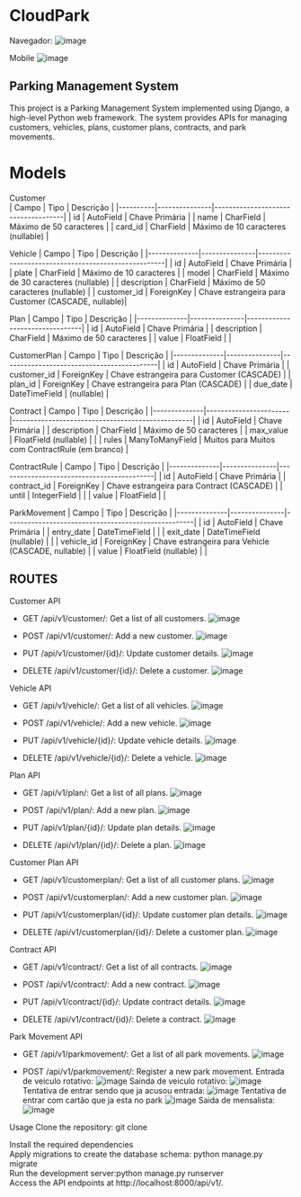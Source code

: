 # CloudPark

Navegador:
![image](https://github.com/LeonardoPereirajr/CloudPark/assets/30580018/fc73e95f-8a1b-4d5b-b780-fba03755457e)


Mobile
![image](https://github.com/LeonardoPereirajr/CloudPark/assets/30580018/458ffe88-ba3b-4292-a587-f56baaf835df)


## Parking Management System
This project is a Parking Management System implemented using Django, a high-level Python web framework. The system provides APIs for managing customers, vehicles, plans, customer plans, contracts, and park movements.

# Models

Customer  
| Campo    | Tipo          | Descrição                          |
|----------|---------------|------------------------------------|
| id       | AutoField     | Chave Primária                     |
| name     | CharField     | Máximo de 50 caracteres            |
| card_id  | CharField     | Máximo de 10 caracteres (nullable) |


Vehicle
| Campo        | Tipo          | Descrição                                          |
|--------------|---------------|----------------------------------------------------|
| id           | AutoField     | Chave Primária                                     |
| plate        | CharField     | Máximo de 10 caracteres                            |
| model        | CharField     | Máximo de 30 caracteres (nullable)                 |
| description  | CharField     | Máximo de 50 caracteres (nullable)                 |
| customer_id  | ForeignKey    | Chave estrangeira para Customer (CASCADE, nullable)|
 

Plan
| Campo        | Tipo          | Descrição                      |
|--------------|---------------|--------------------------------|
| id           | AutoField     | Chave Primária                 |
| description  | CharField     | Máximo de 50 caracteres        |
| value        | FloatField    |                                |


CustomerPlan
| Campo        | Tipo          | Descrição                                 |
|--------------|---------------|-------------------------------------------|
| id           | AutoField     | Chave Primária                            |
| customer_id  | ForeignKey    | Chave estrangeira para Customer (CASCADE) |
| plan_id      | ForeignKey    | Chave estrangeira para Plan (CASCADE)     |
| due_date     | DateTimeField | (nullable)                                |
 

Contract
| Campo        | Tipo               | Descrição                                           |
|--------------|-----------------------|--------------------------------------------------|
| id           | AutoField             | Chave Primária                                   |
| description  | CharField             | Máximo de 50 caracteres                          |
| max_value    | FloatField (nullable) |                                                  |
| rules        | ManyToManyField       | Muitos para Muitos com ContractRule (em branco)  |
 

ContractRule
| Campo        | Tipo          | Descrição                                 |
|--------------|---------------|-------------------------------------------|
| id           | AutoField     | Chave Primária                            |
| contract_id  | ForeignKey    | Chave estrangeira para Contract (CASCADE) |
| until        | IntegerField  |                                           |
| value        | FloatField    |                                           |


ParkMovement
| Campo        | Tipo          | Descrição                                          |
|--------------|---------------|----------------------------------------------------|
| id           | AutoField     | Chave Primária                                     |
| entry_date   | DateTimeField |                                                    |
| exit_date    | DateTimeField (nullable) |                                         |
| vehicle_id   | ForeignKey    | Chave estrangeira para Vehicle (CASCADE, nullable) |
| value        | FloatField (nullable) |                                            |
  

## ROUTES

Customer API
 - GET /api/v1/customer/: Get a list of all customers.
   ![image](https://github.com/LeonardoPereirajr/CloudPark/assets/30580018/49adf2ed-8486-433a-9657-97983033b495)

 - POST /api/v1/customer/: Add a new customer.
   ![image](https://github.com/LeonardoPereirajr/CloudPark/assets/30580018/e17435bd-4c88-43ba-9c00-c61b959d2d34)

 - PUT /api/v1/customer/{id}/: Update customer details.
   ![image](https://github.com/LeonardoPereirajr/CloudPark/assets/30580018/a275d1df-3257-457d-b202-c85f26f5c4c3)

 - DELETE /api/v1/customer/{id}/: Delete a customer.
   ![image](https://github.com/LeonardoPereirajr/CloudPark/assets/30580018/981b4ca3-5476-4a5a-9ca3-6dd3974e798e)

   
Vehicle API
- GET /api/v1/vehicle/: Get a list of all vehicles.
  ![image](https://github.com/LeonardoPereirajr/CloudPark/assets/30580018/046f8f9a-bed2-4224-8e55-777e8f1d99db)

- POST /api/v1/vehicle/: Add a new vehicle.
  ![image](https://github.com/LeonardoPereirajr/CloudPark/assets/30580018/d08a9bf2-79d1-4cf3-92d3-4b210c9a2b31)

- PUT /api/v1/vehicle/{id}/: Update vehicle details.
  ![image](https://github.com/LeonardoPereirajr/CloudPark/assets/30580018/834d0c91-fe26-4ad1-b365-0039c6a75366)

- DELETE /api/v1/vehicle/{id}/: Delete a vehicle.
  ![image](https://github.com/LeonardoPereirajr/CloudPark/assets/30580018/2b97b96a-b597-4510-bcc7-9124980e3afa)


Plan API
- GET /api/v1/plan/: Get a list of all plans.
  ![image](https://github.com/LeonardoPereirajr/CloudPark/assets/30580018/de02bb5d-2751-49b5-b839-117e4c6e5050)

- POST /api/v1/plan/: Add a new plan.
  ![image](https://github.com/LeonardoPereirajr/CloudPark/assets/30580018/f16a0107-584d-47be-b177-86bbe1fe416f)

- PUT /api/v1/plan/{id}/: Update plan details.
  ![image](https://github.com/LeonardoPereirajr/CloudPark/assets/30580018/baf2eb69-b1c4-4bcd-8666-6c16cf1b2b61)

- DELETE /api/v1/plan/{id}/: Delete a plan.
  ![image](https://github.com/LeonardoPereirajr/CloudPark/assets/30580018/d32d8561-2cbe-4d42-9447-9a7b0b1c5256)


Customer Plan API
- GET /api/v1/customerplan/: Get a list of all customer plans.
  ![image](https://github.com/LeonardoPereirajr/CloudPark/assets/30580018/e224e2ff-38a6-4274-acdf-f90ba7692b3f)

- POST /api/v1/customerplan/: Add a new customer plan.
  ![image](https://github.com/LeonardoPereirajr/CloudPark/assets/30580018/87f0ba4a-707d-476c-b4da-f7ffac1ee50c)

- PUT /api/v1/customerplan/{id}/: Update customer plan details.
  ![image](https://github.com/LeonardoPereirajr/CloudPark/assets/30580018/4b95420c-828e-4da2-ab01-0ade28290683)

- DELETE /api/v1/customerplan/{id}/: Delete a customer plan.
  ![image](https://github.com/LeonardoPereirajr/CloudPark/assets/30580018/6acdf217-68da-4056-bdb5-b42023f55860)


Contract API
- GET /api/v1/contract/: Get a list of all contracts.
  ![image](https://github.com/LeonardoPereirajr/CloudPark/assets/30580018/6bec18a6-64d2-4c5f-9130-e3f8ab76686d)

- POST /api/v1/contract/: Add a new contract.
  ![image](https://github.com/LeonardoPereirajr/CloudPark/assets/30580018/c601a40b-5910-4f2a-bc65-b6916ab7acb7)

- PUT /api/v1/contract/{id}/: Update contract details.
  ![image](https://github.com/LeonardoPereirajr/CloudPark/assets/30580018/7dd464e2-e2ae-40e0-86ec-77d4d78ad615)

- DELETE /api/v1/contract/{id}/: Delete a contract.
  ![image](https://github.com/LeonardoPereirajr/CloudPark/assets/30580018/fbf8b441-6673-4801-ad84-1a1a3c0d6385)


Park Movement API
- GET /api/v1/parkmovement/: Get a list of all park movements.
  ![image](https://github.com/LeonardoPereirajr/CloudPark/assets/30580018/e2fce81d-d320-4ea9-a4ea-878d55315add)


- POST /api/v1/parkmovement/: Register a new park movement.
  Entrada de veiculo rotativo:
  ![image](https://github.com/LeonardoPereirajr/CloudPark/assets/30580018/701784b6-4675-4d51-aa61-518671156721)
  Sainda de veiculo rotativo:
  ![image](https://github.com/LeonardoPereirajr/CloudPark/assets/30580018/5e5fa31f-01da-4155-9374-c98de799b3c2)
  Tentativa de entrar sendo que ja acusou entrada:
  ![image](https://github.com/LeonardoPereirajr/CloudPark/assets/30580018/3ced01da-6318-41bc-b54a-62bf6f95ca06)
  Tentativa de entrar com cartão que ja esta no park
  ![image](https://github.com/LeonardoPereirajr/CloudPark/assets/30580018/8d39cfaf-7b5f-46f7-a00d-8b41c1f95697)
  Saida de mensalista:
  ![image](https://github.com/LeonardoPereirajr/CloudPark/assets/30580018/a6b98481-432e-4c16-b6c8-bbd02c459f7f)


Usage
Clone the repository: git clone [<repository-url>](https://github.com/LeonardoPereirajr/CloudPark.git)  


Install the required dependencies  
Apply migrations to create the database schema: python manage.py migrate  
Run the development server:python manage.py runserver  
Access the API endpoints at http://localhost:8000/api/v1/.  
